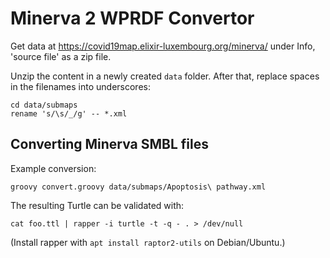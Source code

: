 # Minerva 2 WPRDF Convertor

Get data at https://covid19map.elixir-luxembourg.org/minerva/ under Info, 'source file'
as a zip file.

Unzip the content in a newly created `data` folder. After that, replace spaces in the filenames
into underscores:

```shell
cd data/submaps
rename 's/\s/_/g' -- *.xml
```

## Converting Minerva SMBL files

Example conversion:

```shell
groovy convert.groovy data/submaps/Apoptosis\ pathway.xml
```

The resulting Turtle can be validated with:

```shell
cat foo.ttl | rapper -i turtle -t -q - . > /dev/null
```

(Install rapper with `apt install raptor2-utils` on Debian/Ubuntu.)
